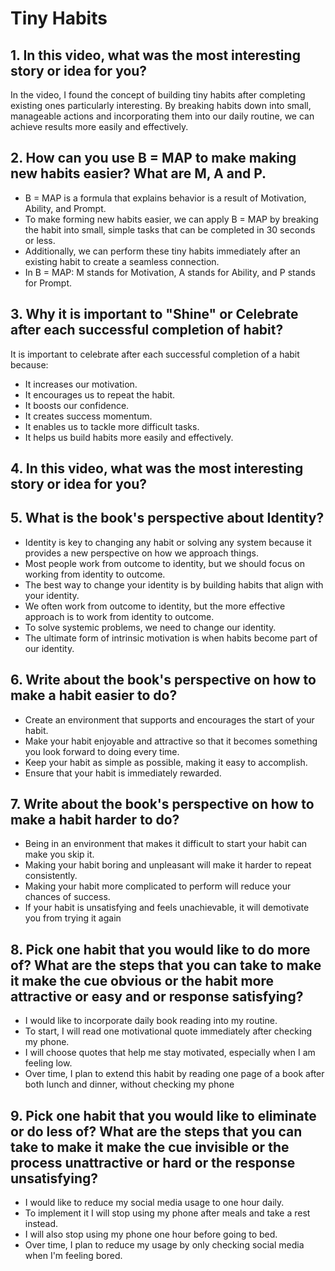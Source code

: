 # Tiny Habits
## 1. In this video, what was the most interesting story or idea for you?
In the video, I found the concept of building tiny habits after completing existing ones particularly interesting.
By breaking habits down into small, manageable actions and incorporating them into our daily routine, we can achieve results more easily and effectively.


## 2. How can you use B = MAP to make making new habits easier? What are M, A and P.
* B = MAP is a formula that explains behavior is a result of Motivation, Ability, and Prompt. 
* To make forming new habits easier, we can apply B = MAP by breaking the habit into small, simple tasks that can be completed in 30 seconds or less. 
* Additionally, we can perform these tiny habits immediately after an existing habit to create a seamless connection.
* In B = MAP: M stands for Motivation, A stands for Ability, and P stands for Prompt.

## 3. Why it is important to "Shine" or Celebrate after each successful completion of habit? 
It is important to celebrate after each successful completion of a habit because:
* It increases our motivation.
* It encourages us to repeat the habit.
* It boosts our confidence.
* It creates success momentum.
* It enables us to tackle more difficult tasks.
* It helps us build habits more easily and effectively.
## 4. In this video, what was the most interesting story or idea for you?

## 5. What is the book's perspective about Identity?
* Identity is key to changing any habit or solving any system because it provides a new perspective on how we approach things.
* Most people work from outcome to identity, but we should focus on working from identity to outcome.
* The best way to change your identity is by building habits that align with your identity.
* We often work from outcome to identity, but the more effective approach is to work from identity to outcome.
* To solve systemic problems, we need to change our identity.
* The ultimate form of intrinsic motivation is when habits become part of our identity.

## 6. Write about the book's perspective on how to make a habit easier to do?
* Create an environment that supports and encourages the start of your habit.
* Make your habit enjoyable and attractive so that it becomes something you look forward to doing every time.
* Keep your habit as simple as possible, making it easy to accomplish.
* Ensure that your habit is immediately rewarded.

## 7. Write about the book's perspective on how to make a habit harder to do?
* Being in an environment that makes it difficult to start your habit can make you skip it.
* Making your habit boring and unpleasant will make it harder to repeat consistently.
* Making your habit more complicated to perform will reduce your chances of success.
* If your habit is unsatisfying and feels unachievable, it will demotivate you from trying it again

## 8. Pick one habit that you would like to do more of? What are the steps that you can take to make it make the cue obvious or the habit more attractive or easy and or response satisfying?
* I would like to incorporate daily book reading into my routine.
* To start, I will read one motivational quote immediately after checking my phone.
* I will choose quotes that help me stay motivated, especially when I am feeling low.
* Over time, I plan to extend this habit by reading one page of a book after both lunch and dinner, without checking my phone


## 9. Pick one habit that you would like to eliminate or do less of? What are the steps that you can take to make it make the cue invisible or the process unattractive or hard or the response unsatisfying?
* I would like to reduce my social media usage to one hour daily.
* To implement it I will stop using my phone after meals and take a rest instead.
* I will also stop using my phone one hour before going to bed.
* Over time, I plan to reduce my usage by only checking social media when I'm feeling bored.
